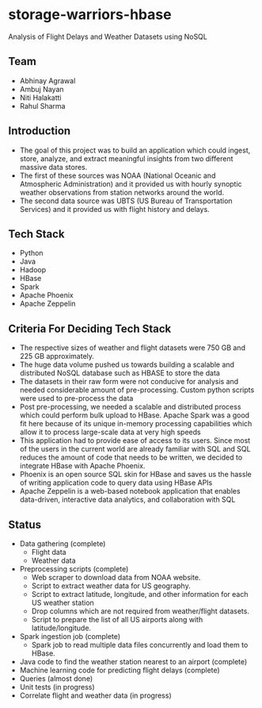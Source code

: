 # storage-warriors-hbase
Analysis of Flight Delays and Weather Datasets using NoSQL

## Team
* Abhinay Agrawal
* Ambuj Nayan
* Niti Halakatti
* Rahul Sharma

## Introduction
* The goal of this project was to build an application which could ingest, store, analyze, and extract meaningful insights from two different massive data stores.
* The first of these sources was NOAA (National Oceanic and Atmospheric Administration) and it provided us with hourly synoptic weather observations from station networks around the world. 
* The second data source was UBTS (US Bureau of Transportation Services) and it provided us with flight history and delays.

## Tech Stack
* Python
* Java
* Hadoop
* HBase
* Spark
* Apache Phoenix
* Apache Zeppelin

## Criteria For Deciding Tech Stack
* The respective sizes of weather and flight datasets were 750 GB and 225 GB approximately. 
* The huge data volume pushed us towards building a scalable and distributed NoSQL database such as HBASE to store the data
* The datasets in their raw form were not conducive for analysis and needed considerable amount of pre-processing. Custom python scripts were used to pre-process the data
* Post pre-processing, we needed a scalable and distributed process which could perform bulk upload to HBase. Apache Spark was a good fit here because of its unique in-memory processing capabilities which allow it to process large-scale data at very high speeds
* This application had to provide ease of access to its users. Since most of the users in the current world are already familiar with SQL and SQL reduces the amount of code that needs to be written, we decided to integrate HBase with Apache Phoenix. 
* Phoenix is an open source SQL skin for HBase and saves us the hassle of writing application code to query data using HBase APIs
* Apache Zeppelin is a web-based notebook application that enables data-driven, interactive data analytics, and collaboration with SQL



## Status
* Data gathering (complete)
    * Flight data
    * Weather data 
* Preprocessing scripts (complete)
    * Web scraper to download data from NOAA website.
    * Script to extract weather data for US geography.
    * Script to extract latitude, longitude, and other information for each US weather station
    * Drop columns which are not required from weather/flight datasets.
    * Script to prepare the list of all US airports along with latitude/longitude.
* Spark ingestion job (complete)
    * Spark job to read multiple data files concurrently and load them to HBase.
* Java code to find the weather station nearest to an airport (complete)
* Machine learning code for predicting flight delays (complete)
* Queries (almost done)
* Unit tests (in progress)
* Correlate flight and weather data (in progress)
